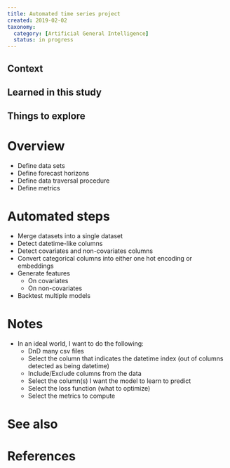 ```yaml
---
title: Automated time series project
created: 2019-02-02
taxonomy:
  category: [Artificial General Intelligence]
  status: in progress
---
```


## Context

## Learned in this study

## Things to explore

# Overview
* Define data sets
* Define forecast horizons
* Define data traversal procedure
* Define metrics

# Automated steps
* Merge datasets into a single dataset
* Detect datetime-like columns
* Detect covariates and non-covariates columns
* Convert categorical columns into either one hot encoding or embeddings
* Generate features
	* On covariates
	* On non-covariates
* Backtest multiple models

# Notes
* In an ideal world, I want to do the following:
	* DnD many csv files
	* Select the column that indicates the datetime index (out of columns detected as being datetime)
	* Include/Exclude columns from the data
	* Select the column(s) I want the model to learn to predict
	* Select the loss function (what to optimize)
	* Select the metrics to compute

# See also

# References

